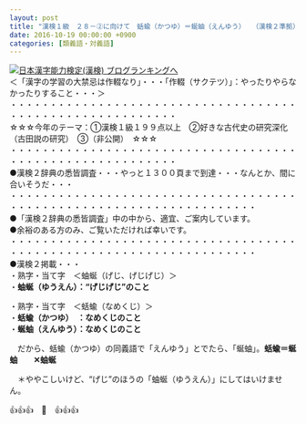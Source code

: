 ```yaml
---
layout: post
title: "漢検１級　２８－②に向けて　蛞蝓（かつゆ）＝蜒蚰（えんゆう）　　（漢検２準拠）"
date: 2016-10-19 00:00:00 +0900
categories: [類義語・対義語]
---
```


[![](/syuusyuu9701/assets/images/漢検１級-２８－②に向けて-蛞蝓（かつゆ）＝蜒蚰（えんゆう）-（漢検２準拠）-br_c_3028_1.gif)](http://blog.with2.net/link.php?1659096:3028 "日本漢字能力検定(漢検) ブログランキングへ")[日本漢字能力検定(漢検) ブログランキングへ](http://blog.with2.net/link.php?1659096:3028)  
＜「漢字の学習の大禁忌は作輟なり」・・・「作輟（サクテツ）」：やったりやらなかったりすること・・・＞  
・・・・・・・・・・・・・・・・・・・・・・・・・・・・・・・・・・・・・・・・・・・・・・・・・・・・・・・・・  
☆☆☆今年のテーマ：①漢検１級１９９点以上　②好きな古代史の研究深化（古田説の研究）　③（非公開）　☆☆☆　　  
・・・・・・・・・・・・・・・・・・・・・・・・・・・・・・・・・・・・・・・・・・・・・・・・・・・・・・・・・  
●漢検２辞典の悉皆調査・・・やっと１３００頁まで到達・・・なんとか、間に合いそうだ・・・  
・・・・・・・・・・・・・・・・・・・・・・・・・・・・・・・・・・・・・・・・・・・・・・・・・・・・・・・・・・・・・・・・・・・  
●「漢検２辞典の悉皆調査」中の中から、適宜、ご案内しています。  
●余裕のある方のみ、ご覧いただければ幸いです。  
・・・・・・・・・・・・・・・・・・・・・・・・・・・・・・・・・・・・・・・・・・・・・・・・・・・・・・・・・・・・・・・・・・・  
●漢検２掲載・・・  
・熟字・当て字　＜蚰蜒（げじ、げじげじ）＞  
・**蚰蜒（ゆうえん）：“げじげじ”のこと**  
  
・熟字・当て字　＜蛞蝓（なめくじ）＞  
・**蛞蝓（かつゆ）　：なめくじのこと**  
・**蜒蚰（えんゆう）：なめくじのこと**  
  
  
　だから、蛞蝓（かつゆ）の同義語で「えんゆう」とでたら、「蜒蚰」。**蛞蝓＝蜒蚰　　✕蚰蜒**  
  
　＊ややこしいけど、“げじ”のほうの「蚰蜒（ゆうえん）」にしてはいけません。  
  
👍👍👍　🐒　👍👍👍